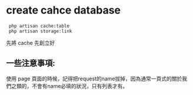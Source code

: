 # create cahce database

```
 php artisan cache:table
 php artisan storage:link
``` 
先將 cache 先創立好

## 一些注意事項:
使用 page 頁面的時候，記得把request的name拔掉，因為通常一頁式的關於我們之類的，不會有name必填的狀況，只有列表才有。